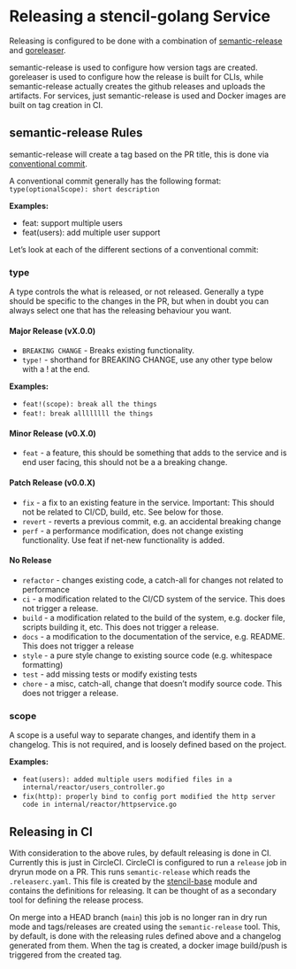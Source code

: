 # Releasing a stencil-golang Service

Releasing is configured to be done with a combination of [semantic-release](https://github.com/semantic-release/semantic-release) and [goreleaser](https://goreleaser.com/).

semantic-release is used to configure how version tags are created. goreleaser is used to configure how the release is built for CLIs, while semantic-release actually creates the github releases and uploads the artifacts. For services, just semantic-release is used and Docker images are built on tag creation in CI.

## semantic-release Rules

semantic-release will create a tag based on the PR title, this is done via [conventional commit](https://www.conventionalcommits.org/en/v1.0.0/).

A conventional commit generally has the following format: `type(optionalScope): short description`

**Examples:**

 * feat: support multiple users
 * feat(users): add multiple user support

Let’s look at each of the different sections of a conventional commit:

### type

A type controls the what is released, or not released. Generally a type should be specific to the changes in the PR, but when in doubt you can always select one that has the releasing behaviour you want.

#### Major Release (vX.0.0)

* `BREAKING CHANGE` - Breaks existing functionality.
* `type!` - shorthand for BREAKING CHANGE, use any other type below with a ! at the end.

**Examples:**

 * `feat!(scope): break all the things`
 * `feat!: break allllllll the things`

#### Minor Release (v0.X.0)

 * `feat` - a feature, this should be something that adds to the service and is end user facing, this should not be a a breaking change.

#### Patch Release (v0.0.X)

 * `fix` - a fix to an existing feature in the service. Important: This should not be related to CI/CD, build, etc. See below for those.
 * `revert` - reverts a previous commit, e.g. an accidental breaking change
 * `perf` - a performance modification, does not change existing functionality. Use feat if net-new functionality is added.

#### No Release

 * `refactor` - changes existing code, a catch-all for changes not related to performance
 * `ci` - a modification related to the CI/CD system of the service. This does not trigger a release.
 * `build` - a modification related to the build of the system, e.g. docker file, scripts building it, etc. This does not trigger a release.
 * `docs` - a modification to the documentation of the service, e.g. README. This does not trigger a release
 * `style` - a pure style change to existing source code (e.g. whitespace formatting)
 * `test` - add missing tests or modify existing tests
 * `chore` - a misc, catch-all, change that doesn’t modify source code.  This does not trigger a release.

### scope

A scope is a useful way to separate changes, and identify them in a changelog. This is not required, and is loosely defined based on the project.

**Examples:**

 * `feat(users): added multiple users modified files in a internal/reactor/users_controller.go`
 * `fix(http): properly bind to config port modified the http server code in internal/reactor/httpservice.go`

## Releasing in CI

With consideration to the above rules, by default releasing is done in CI. Currently this is just in CircleCI. CircleCI is configured to run a `release` job in dryrun mode on a PR. This runs `semantic-release` which reads the `.releaserc.yaml`. This file is created by the [stencil-base](https://github.com/getoutreach/stencil-base/blob/main/templates/.releaserc.yaml.tpl) module and contains the definitions for releasing. It can be thought of as a secondary tool for defining the release process.

On merge into a HEAD branch (`main`) this job is no longer ran in dry run mode and tags/releases are created using the `semantic-release` tool. This, by default, is done with the releasing rules defined above and a changelog generated from them. When the tag is created, a docker image build/push is triggered from the created tag.
